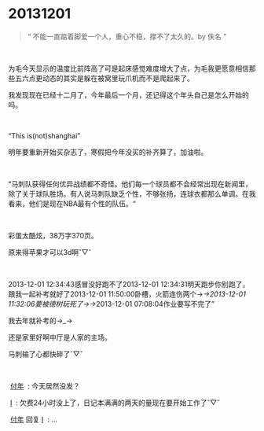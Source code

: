 # 20131201

> “ 不能一直踮着脚爱一个人，重心不稳，撑不了太久的。by 佚名 ”

<br/>

为毛今天显示的温度比前阵高了可是起床感觉难度增大了点，为毛我更愿意相信那些五六点更动态的其实是躲在被窝里玩爪机而不是爬起来了。

我发现现在已经十二月了，今年最后一个月，还记得这个年头自己是怎么开始的吗。

<br/>

“This is(not)shanghai”

明年要重新开始买杂志了，寒假把今年没买的补齐算了，加油啦。

<br/>

“马刺队获得任何优异战绩都不奇怪。他们每一个球员都不会经常出现在新闻里，除了关于球队胜场。有人说马刺队缺乏个性，不够张扬，连球衣都那么单调。在我看来，他们是现在NBA最有个性的队伍。“

<br/>

彩蛋太酷炫，38万字370页。

原来得苹果才可以3d啊ˇ▽ˇ

<br/>

2013-12-01 12:34:43感冒没好跑不了2013-12-01 12:34:31明天跑步你别跑了，跟我一起补考就好了2013-12-01 11:50:00卧槽，火箭连伤两个→_→2013-12-01 11:32:06要被德树玩死了→_→2013-12-01 07:08:04作业要写不完了”

我去年就补考的→_→

还是家里好啊中厅是人家的主场。

马刺输了心都快碎了ˇ▽ˇ

<br/>

 [付年](http://user.qzone.qq.com/121769102)  : 今天居然没发？

 [I](http://user.qzone.qq.com/137452596)  : 欠费24小时没上了，日记本满满的两天的量现在要开始工作了ˇ▽ˇ

 [付年](http://user.qzone.qq.com/121769102) 回复 [I](http://user.qzone.qq.com/137452596)  : …








